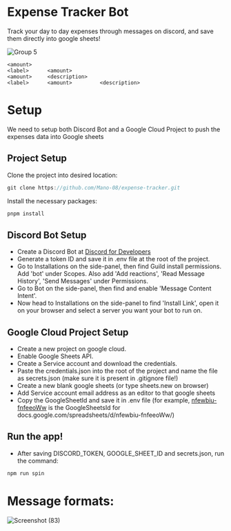 # Expense Tracker Bot

Track your day to day expenses through messages on discord, and save them directly into google sheets!

![Group 5](https://github.com/user-attachments/assets/1600949b-6296-470b-a639-b68197415e31)


```
<amount>
<label>      <amount>
<amount>     <description>
<label>      <amount>         <description>
```

# Setup

We need to setup both Discord Bot and a Google Cloud Project to push the expenses data into Google sheets

## Project Setup

Clone the project into desired location:
```typescript
git clone https://github.com/Mano-08/expense-tracker.git
```

Install the necessary packages:
```typescript
pnpm install
```

## Discord Bot Setup

- Create a Discord Bot at [Discord for Developers](https://discord.com/developers/applications)
- Generate a token ID and save it in .env file at the root of the project.
- Go to Installations on the side-panel, then find Guild install permissions. Add 'bot' under Scopes. Also add 'Add reactions', 'Read Message History', 'Send Messages' under Permissions.
- Go to Bot on the side-panel, then find and enable 'Message Content Intent'.
- Now head to Installations on the side-panel to find 'Install Link', open it on your browser and select a server you want your bot to run on.

## Google Cloud Project Setup

- Create a new project on google cloud.
- Enable Google Sheets API.
- Create a Service account and download the credentials.
- Paste the credentials.json into the root of the project and name the file as secrets.json (make sure it is present in .gitignore file!)
- Create a new blank google sheets (or type sheets.new on browser)
- Add Service account email address as an editor to that google sheets
- Copy the GoogleSheetId and save it in .env file (for example, <u>nfewbiu-fnfeeoWw</u> is the GoogleSheetsId for docs.google.com/spreadsheets/d/nfewbiu-fnfeeoWw/)

## Run the app!

- After saving DISCORD_TOKEN, GOOGLE_SHEET_ID and secrets.json, run the command:
```typescript
npm run spin
```


# Message formats:

![Screenshot (83)](https://github.com/user-attachments/assets/16bee645-7452-4270-b876-5dfa0f7d9b73)


